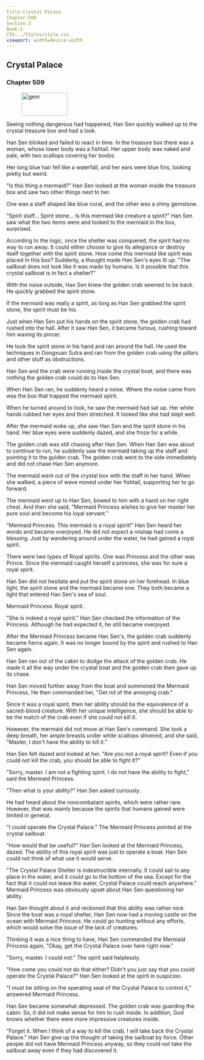 ```yaml
---
Title:Crystal Palace 
Chapter:509 
Section:2 
Book:2 
CSS:../Styles/style.css 
viewport: width=device-width
---
```

  
## Crystal Palace
### Chapter 509
  
<figure>
	<img src="../Images/gem.gif" alt="gem" id="gem" width="120" height="60" />
</figure>
  

  
Seeing nothing dangerous had happened, Han Sen quickly walked up to the crystal treasure box and had a look.

Han Sen blinked and failed to react in time. In the treasure box there was a woman, whose lower body was a fishtail. Her upper body was naked and pale, with two scallops covering her boobs.

Her long blue hair fell like a waterfall, and her ears were blue fins, looking pretty but weird.

"Is this thing a mermaid?" Han Sen looked at the woman inside the treasure box and saw two other things next to her.

One was a staff shaped like blue coral, and the other was a shiny gemstone.

"Spirit staff… Spirit stone… Is this mermaid like creature a spirit?" Han Sen saw what the two items were and looked to the mermaid in the box, surprised.

According to the logic, once the shelter was conquered, the spirit had no way to run away. It could either choose to give its allegiance or destroy itself together with the spirit stone. How come this mermaid like spirit was placed in this box? Suddenly, a thought made Han Sen's eyes lit up. "The sailboat does not look like it was made by humans. Is it possible that this crystal sailboat is in fact a shelter?"

With the noise outside, Han Sen knew the golden crab seemed to be back. He quickly grabbed the spirit stone.

If the mermaid was really a spirit, as long as Han Sen grabbed the spirit stone, the spirit must be his.

Just when Han Sen put his hands on the spirit stone, the golden crab had rushed into the hall. After it saw Han Sen, it became furious, rushing toward him waving its pincer.

He took the spirit stone in his hand and ran around the hall. He used the techniques in Dongxuan Sutra and ran from the golden crab using the pillars and other stuff as obstructions.

Han Sen and the crab were running inside the crystal boat, and there was nothing the golden crab could do to Han Sen.

When Han Sen ran, he suddenly heard a noise. Where the noise came from was the box that trapped the mermaid spirit.

When he turned around to look, he saw the mermaid had sat up. Her white hands rubbed her eyes and then stretched. It looked like she had slept well.

After the mermaid woke up, she saw Han Sen and the spirit stone in his hand. Her blue eyes were suddenly dazed, and she froze for a while.

The golden crab was still chasing after Han Sen. When Han Sen was about to continue to run, he suddenly saw the mermaid taking up the staff and pointing it to the golden crab. The golden crab went to the side immediately and did not chase Han Sen anymore.

The mermaid went out of the crystal box with the staff in her hand. When she walked, a piece of wave moved under her fishtail, supporting her to go forward.

The mermaid went up to Han Sen, bowed to him with a hand on her right chest. And then she said, "Mermaid Princess wishes to give her master her pure soul and become his loyal servant."

"Mermaid Princess. This mermaid is a royal spirit!" Han Sen heard her words and became overjoyed. He did not expect a mishap had come a blessing. Just by wandering around under the water, he had gained a royal spirit.

There were two types of Royal spirits. One was Princess and the other was Prince. Since the mermaid caught herself a princess, she was for sure a royal spirit.

Han Sen did not hesitate and put the spirit stone on her forehead. In blue light, the spirit stone and the mermaid became one. They both became a light that entered Han Sen's sea of soul.

Mermaid Princess: Royal spirit.

"She is indeed a royal spirit." Han Sen checked the information of the Princess. Although he had expected it, he still became overjoyed.

After the Mermaid Princess became Han Sen's, the golden crab suddenly became fierce again. It was no longer bound by the spirit and rushed to Han Sen again.

Han Sen ran out of the cabin to dodge the attack of the golden crab. He made it all the way under the crystal boat and the golden crab then gave up its chase.

Han Sen moved further away from the boat and summoned the Mermaid Princess. He then commanded her, "Get rid of the annoying crab."

Since it was a royal spirit, then her ability should be the equivalence of a sacred-blood creature. With her unique intelligence, she should be able to be the match of the crab even if she could not kill it.

However, the mermaid did not move at Han Sen's command. She took a deep breath, her ample breasts under white scallops shivered, and she said, "Master, I don't have the ability to kill it."

Han Sen felt dazed and looked at her. "Are you not a royal spirit? Even if you could not kill the crab, you should be able to fight it?"

"Sorry, master. I am not a fighting spirit. I do not have the ability to fight," said the Mermaid Princess.

"Then what is your ability?" Han Sen asked curiously.

He had heard about the noncombatant spirits, which were rather rare. However, that was mainly because the spirits that humans gained were limited in general.

"I could operate the Crystal Palace." The Mermaid Princess pointed at the crystal sailboat.

"How would that be useful?" Han Sen looked at the Mermaid Princess, dazed. The ability of this royal spirit was just to operate a boat. Han Sen could not think of what use it would serve.

"The Crystal Palace Shelter is indestructible internally. It could sail to any place in the water, and it could go to the bottom of the sea. Except for the fact that it could not leave the water, Crystal Palace could reach anywhere." Mermaid Princess was obviously upset about Han Sen questioning her ability.

Han Sen thought about it and reckoned that this ability was rather nice. Since the boat was a royal shelter, Han Sen now had a moving castle on the ocean with Mermaid Princess. He could go hunting without any efforts, which would solve the issue of the lack of creatures.

Thinking it was a nice thing to have, Han Sen commanded the Mermaid Princess again, "Okay, get the Crystal Palace over here right now."

"Sorry, master. I could not." The spirit said helplessly.

"How come you could not do that either? Didn't you just say that you could operate the Crystal Palace?" Han Sen looked at the spirit in suspicion.

"I must be sitting on the operating seat of the Crystal Palace to control it," answered Mermaid Princess.

Han Sen became somewhat depressed. The golden crab was guarding the cabin. So, it did not make sense for him to rush inside. In addition, God knows whether there were more impressive creatures inside.

"Forget it. When I think of a way to kill the crab, I will take back the Crystal Palace." Han Sen give up the thought of taking the sailboat by force. Other people did not have Mermaid Princess anyway, so they could not take the sailboat away even if they had discovered it.